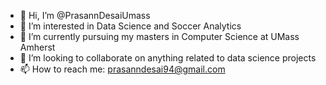- 👋 Hi, I’m @PrasannDesaiUmass
- 👀 I’m interested in Data Science and Soccer Analytics
- 🌱 I’m currently pursuing my masters in Computer Science at UMass Amherst
- 💞️ I’m looking to collaborate on anything related to data science projects
- 📫 How to reach me: prasanndesai94@gmail.com

<!---
PrasannDesaiUmass/PrasannDesaiUmass is a ✨ special ✨ repository because its `README.md` (this file) appears on your GitHub profile.
You can click the Preview link to take a look at your changes.
--->
